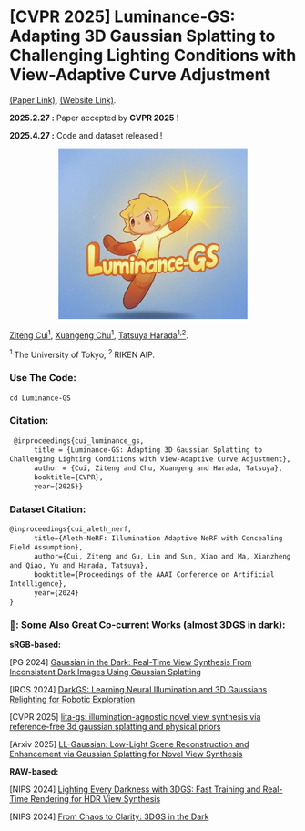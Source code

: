 # [CVPR 2025] Luminance-GS: Adapting 3D Gaussian Splatting to Challenging Lighting Conditions with View-Adaptive Curve Adjustment

[(Paper Link)](https://arxiv.org/pdf/2504.01503), [(Website Link)](https://cuiziteng.github.io/Luminance_GS_web/).

**2025.2.27 :** Paper accepted by **CVPR 2025** ! 

**2025.4.27 :** Code and dataset released !

<div align="center">
  <img src="Luminance-GS/pics/logo.jpg" height="300">
</div>
</p>

[Ziteng Cui<sup>1</sup>](https://cuiziteng.github.io/), 
[Xuangeng Chu<sup>1</sup>](https://xg-chu.site/), 
[Tatsuya Harada<sup>1,2</sup>](https://www.mi.t.u-tokyo.ac.jp/harada/). 

<sup>1.</sup>The University of Tokyo, <sup>2.</sup>RIKEN AIP.


### Use The Code:

```
cd Luminance-GS
```

### Citation:
```
 @inproceedings{cui_luminance_gs,
	  title = {Luminance-GS: Adapting 3D Gaussian Splatting to Challenging Lighting Conditions with View-Adaptive Curve Adjustment},
	  author = {Cui, Ziteng and Chu, Xuangeng and Harada, Tatsuya},
	  booktitle={CVPR},
	  year={2025}}
```

### Dataset Citation:
```
@inproceedings{cui_aleth_nerf,
	  title={Aleth-NeRF: Illumination Adaptive NeRF with Concealing Field Assumption},
	  author={Cui, Ziteng and Gu, Lin and Sun, Xiao and Ma, Xianzheng and Qiao, Yu and Harada, Tatsuya},
	  booktitle={Proceedings of the AAAI Conference on Artificial Intelligence},
	  year={2024}
}
```

### 📖: Some Also Great Co-current Works (almost 3DGS in dark):

**sRGB-based:** 

[PG 2024] [Gaussian in the Dark: Real-Time View Synthesis From Inconsistent Dark Images Using Gaussian Splatting](https://arxiv.org/abs/2408.09130)

[IROS 2024] [DarkGS: Learning Neural Illumination and 3D Gaussians Relighting for Robotic Exploration](https://tyz1030.github.io/proj/darkgs.html)

[CVPR 2025] [lita-gs: illumination-agnostic novel view synthesis via reference-free 3d gaussian splatting and physical priors](https://arxiv.org/html/2504.00219v1)

[Arxiv 2025] [LL-Gaussian: Low-Light Scene Reconstruction and Enhancement via Gaussian Splatting for Novel View Synthesis](https://sunhao242.github.io/LL-Gaussian_web.github.io/)

**RAW-based:**

[NIPS 2024] [Lighting Every Darkness with 3DGS: Fast Training and Real-Time Rendering for HDR View Synthesis](https://srameo.github.io/projects/le3d)

[NIPS 2024] [From Chaos to Clarity: 3DGS in the Dark](https://arxiv.org/html/2406.08300v1)
